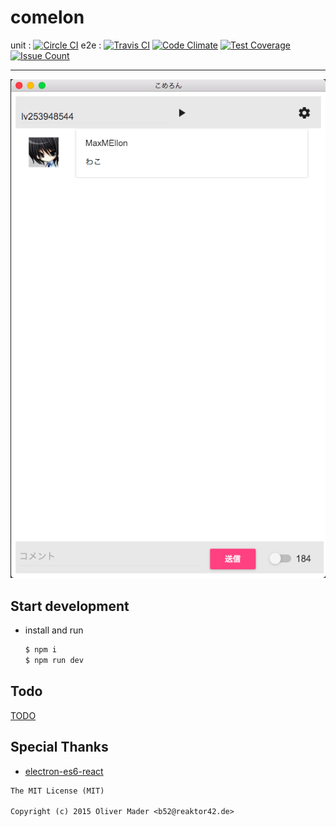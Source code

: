 # comelon

unit : [![Circle CI](https://img.shields.io/circleci/project/MaxMEllon/comelon.svg)](https://circleci.com/gh/MaxMEllon/comelon)
e2e : [![Travis CI](https://travis-ci.org/MaxMEllon/comelon.svg?branch=master)](https://travis-ci.org/MaxMEllon/comelon)
[![Code Climate](https://codeclimate.com/github/MaxMEllon/comelon/badges/gpa.svg)](https://codeclimate.com/github/MaxMEllon/comelon)
[![Test Coverage](https://codeclimate.com/github/MaxMEllon/comelon/badges/coverage.svg)](https://codeclimate.com/github/MaxMEllon/comelon/coverage)
[![Issue Count](https://codeclimate.com/github/MaxMEllon/comelon/badges/issue_count.svg)](https://codeclimate.com/github/MaxMEllon/comelon)

- - -

![demo](./logs/screenshots/demo.png)

## Start development

- install and run

  ```sh
  $ npm i
  $ npm run dev
  ```

## Todo

[TODO](./TODO.md)

## Special Thanks

- [electron-es6-react](https://github.com/b52/electron-es6-react)

```txt
The MIT License (MIT)

Copyright (c) 2015 Oliver Mader <b52@reaktor42.de>
```
